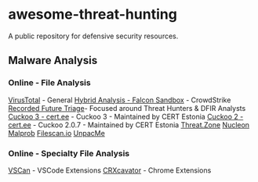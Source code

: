 # awesome-threat-hunting

A public repository for defensive security resources.

## Malware Analysis

### Online - File Analysis

[VirusTotal](https://virustotal.com/) - General
[Hybrid Analysis - Falcon Sandbox](https://hybrid-analysis.com/) - CrowdStrike
[Recorded Future Triage](https://tria.ge/)- Focused around Threat Hunters & DFIR Analysts
[Cuckoo 3 - cert.ee](https://cuckoo-hatch.cert.ee/) - Cuckoo 3 - Maintained by CERT Estonia 
[Cuckoo 2 - cert.ee](https://cuckoo.cert.ee/) - Cuckoo 2.0.7 - Maintained by CERT Estonia
[Threat.Zone](https://app.threat.zone/)
[Nucleon Malprob](https://malprob.io/)
[Filescan.io](https://www.filescan.io/scan) 
[UnpacMe](https://www.unpac.me/)

### Online - Specialty File Analysis

[VSCan](https://vscan.dev/) - VSCode Extensions 
[CRXcavator](https://crxcavator.io/) - Chrome Extensions
